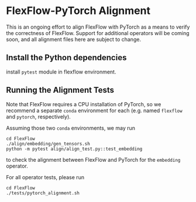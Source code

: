 # FlexFlow-PyTorch Alignment

This is an ongoing effort to align FlexFlow with PyTorch as a means to verify
the correctness of FlexFlow. Support for additional operators will be coming
soon, and all alignment files here are subject to change.
## Install the Python dependencies
install `pytest` module in flexflow environment.

## Running the Alignment Tests
Note that FlexFlow requires a CPU installation of PyTorch, so we recommend a
separate `conda` environment for each (e.g. named `flexflow` and `pytorch`,
respectively).

Assuming those two `conda` environments, we may run
```
cd FlexFlow
./align/embedding/gen_tensors.sh
python -m pytest align/align_test.py::test_embedding
```
to check the alignment between FlexFlow and PyTorch for the `embedding` operator.

For all operator tests, please run
```
cd FlexFlow
./tests/pytorch_alignment.sh
```


